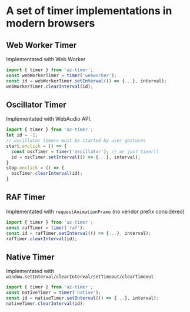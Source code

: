 # A set of timer implementations in modern browsers


## Web Worker Timer

Implementated with Web Worker

```js
import { timer } from 'az-timer';
const webWorkerTimer = timer('webworker');
const id = webWorkerTimer.setInterval(() => {...}, interval);
webWorkerTimer.clearInterval(id);
```

## Oscillator Timer

Implementated with WebAudio API.

```js
import { timer } from 'az-timer';
let id = -1;
// oscillator timers must be started by user gestures
start.onclick = () => {
  const oscTimer = timer('oscillator'); // or just timer()
  id = oscTimer.setInterval(() => {...}, interval);
}
stop.onclick = () => {
  oscTimer.clearInterval(id);
}
```

## RAF Timer

Implementated with `requestAnimationFrame`
(no vendor prefix considered)

```js
import { timer } from 'az-timer';
const rafTimer = timer('raf');
const id = rafTimer.setInterval(() => {...}, interval);
rafTimer.clearInterval(id);
```


## Native Timer

Implementated with `window.setInterval/clearInterval/setTimeout/clearTimeout`

```js
import { timer } from 'az-timer';
const nativeTimer = timer('native');
const id = nativeTimer.setInterval(() => {...}, interval);
nativeTimer.clearInterval(id);
```